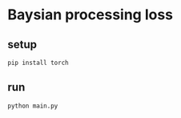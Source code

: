 # Baysian processing loss

## setup

```shell
pip install torch
```

## run

```shell
python main.py
```
